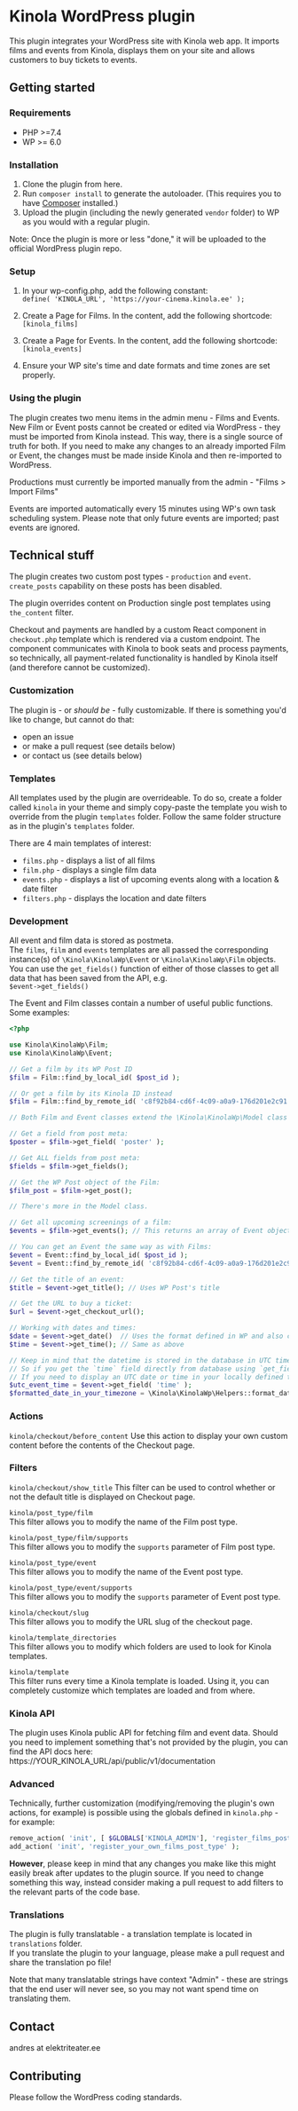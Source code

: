 # Kinola WordPress plugin
This plugin integrates your WordPress site with Kinola web app. 
It imports films and events from Kinola, displays them on your site and allows customers to buy tickets to events.

## Getting started
### Requirements
- PHP >=7.4 
- WP >= 6.0

### Installation
1. Clone the plugin from here.
2. Run `composer install` to generate the autoloader. (This requires you to have [Composer](https://getcomposer.org/) installed.)
3. Upload the plugin (including the newly generated `vendor` folder) to WP as you would with a regular plugin.

Note: Once the plugin is more or less "done," it will be uploaded to the official WordPress plugin repo.

### Setup
1. In your wp-config.php, add the following constant:  
`define( 'KINOLA_URL', 'https://your-cinema.kinola.ee' );`  

2. Create a Page for Films. In the content, add the following shortcode:  
`[kinola_films]`  

3. Create a Page for Events. In the content, add the following shortcode:  
`[kinola_events]`  

4. Ensure your WP site's time and date formats and time zones are set properly.

### Using the plugin
The plugin creates two menu items in the admin menu - Films and Events. New Film or Event posts cannot be created or edited via WordPress - they must be imported
from Kinola instead. This way, there is a single source of truth for both. If you need to make any changes to an already imported Film or Event, the changes must be made inside Kinola and then re-imported to WordPress.

Productions must currently be imported manually from the admin - "Films > Import Films"  

Events are imported automatically every 15 minutes using WP's own task scheduling system. Please note that only future events 
are imported; past events are ignored.

## Technical stuff
The plugin creates two custom post types - `production` and `event`. `create_posts` capability on these posts has been disabled.  

The plugin overrides content on Production single post templates using `the_content` filter.  

Checkout and payments are handled by a custom React component in `checkout.php` template which is rendered via a custom endpoint. 
The component communicates with Kinola to book seats and process payments, so technically, all payment-related functionality 
is handled by Kinola itself (and therefore cannot be customized).

### Customization
The plugin is - or _should be_ - fully customizable. If there is something you'd like to change, but cannot do that:
- open an issue
- or make a pull request (see details below)
- or contact us (see details below)

### Templates
All templates used by the plugin are overrideable. To do so, create a folder called `kinola` in your theme and simply copy-paste 
the template you wish to override from the plugin `templates` folder. Follow the same folder structure as in the plugin's `templates` folder.  

There are 4 main templates of interest:
* `films.php` - displays a list of all films
* `film.php` - displays a single film data
* `events.php` - displays a list of upcoming events along with a location & date filter
* `filters.php` - displays the location and date filters

### Development
All event and film data is stored as postmeta.  
The `films`, `film` and `events` templates are all passed the corresponding instance(s) of `\Kinola\KinolaWp\Event` or `\Kinola\KinolaWp\Film` objects.
You can use the `get_fields()` function of either of those classes to get all data that has been saved from the API, e.g.   
`$event->get_fields()`  

The Event and Film classes contain a number of useful public functions. Some examples:

```php
<?php

use Kinola\KinolaWp\Film;
use Kinola\KinolaWp\Event;

// Get a film by its WP Post ID
$film = Film::find_by_local_id( $post_id );

// Or get a film by its Kinola ID instead
$film = Film::find_by_remote_id( 'c8f92b84-cd6f-4c09-a0a9-176d201e2c91' );

// Both Film and Event classes extend the \Kinola\KinolaWp\Model class which provides some useful functions, for example:

// Get a field from post meta:
$poster = $film->get_field( 'poster' );

// Get ALL fields from post meta:
$fields = $film->get_fields();

// Get the WP Post object of the Film:
$film_post = $film->get_post();

// There's more in the Model class.

// Get all upcoming screenings of a film:
$events = $film->get_events(); // This returns an array of Event objects.

// You can get an Event the same way as with Films:
$event = Event::find_by_local_id( $post_id );
$event = Event::find_by_remote_id( 'c8f92b84-cd6f-4c09-a0a9-176d201e2c91' );

// Get the title of an event:
$title = $event->get_title(); // Uses WP Post's title

// Get the URL to buy a ticket:
$url = $event->get_checkout_url();

// Working with dates and times:
$date = $event->get_date()  // Uses the format defined in WP and also corrects the date according to the locally defined time zone
$time = $event->get_time(); // Same as above

// Keep in mind that the datetime is stored in the database in UTC time zone. 
// So if you get the `time` field directly from database using `get_field()`, it's UTC.
// If you need to display an UTC date or time in your locally defined time zone, you can use a helper function:
$utc_event_time = $event->get_field( 'time' );
$formatted_date_in_your_timezone = \Kinola\KinolaWp\Helpers::format_datetime( $utc_event_time );

```

### Actions
`kinola/checkout/before_content`
Use this action to display your own custom content before the contents of the Checkout page.

### Filters
`kinola/checkout/show_title`
This filter can be used to control whether or not the default title is displayed on Checkout page.

`kinola/post_type/film`  
This filter allows you to modify the name of the Film post type.

`kinola/post_type/film/supports`  
This filter allows you to modify the `supports` parameter of Film post type.

`kinola/post_type/event`  
This filter allows you to modify the name of the Event post type.

`kinola/post_type/event/supports`  
This filter allows you to modify the `supports` parameter of Event post type.

`kinola/checkout/slug`  
This filter allows you to modify the URL slug of the checkout page.

`kinola/template_directories`  
This filter allows you to modify which folders are used to look for Kinola templates.

`kinola/template`  
This filter runs every time a Kinola template is loaded. Using it, you can completely customize which templates are loaded and from where.

### Kinola API
The plugin uses Kinola public API for fetching film and event data. 
Should you need to implement something that's not provided by the plugin, you can find the API docs here: https://YOUR_KINOLA_URL/api/public/v1/documentation

### Advanced
Technically, further customization (modifying/removing the plugin's own actions, for example) is possible 
using the globals defined in `kinola.php` - for example:
```php
remove_action( 'init', [ $GLOBALS['KINOLA_ADMIN'], 'register_films_post_type' ], 1 );
add_action( 'init', 'register_your_own_films_post_type' );
```

**However**, please keep in mind that any changes you make like this might easily break after updates to the plugin source. 
If you need to change something this way, instead consider making a pull request to add filters to the relevant parts of the code base.

### Translations
The plugin is fully translatable - a translation template is located in `translations` folder.  
If you translate the plugin to your language, please make a pull request and share the translation po file!  

Note that many translatable strings have context "Admin" - these are strings that the end user will never see, 
so you may not want spend time on translating them.

## Contact
andres at elektriteater.ee

## Contributing
Please follow the WordPress coding standards.
